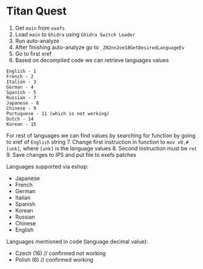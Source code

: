 # Titan Quest

1. Get `main` from `exefs`
2. Load `main` to `Ghidra` using `Ghidra Switch Loader`
3. Run auto-analyze 
4. After finishing auto-analyze go to `_ZN2nn2oe18GetDesiredLanguageEv`
5. Go to first xref
6. Based on decompiled code we can retrieve languages values

```
English - 1
French - 2
Italian - 3
German - 4
Spanish - 5
Russian - 7
Japanese - 8
Chinese - 9
Portuguese - 11 (which is not working)
Dutch - 14
Korean - 15
```
For rest of languages we can find values by searching for function by going to xref of `English` string
7. Change first instruction in function to `mov x0,#[unk]`, where `[unk]` is the language values
8. Second instruction must be `ret`
9. Save changes to IPS and put file to exefs patches

Languages supported via eshop:
- Japanese
- French
- German
- Italian
- Spanish
- Korean
- Russian
- Chinese
- English

Languages mentioned in code (language decimal value):
- Czech (16) // confirmed not working
- Polish (6) // confirmed working
